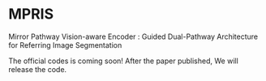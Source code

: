 # MPRIS
Mirror Pathway Vision-aware Encoder : Guided Dual-Pathway Architecture for Referring Image Segmentation

The official codes is coming soon!
After the paper published, We will release the code.
